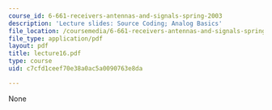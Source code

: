```yaml
---
course_id: 6-661-receivers-antennas-and-signals-spring-2003
description: 'Lecture slides: Source Coding; Analog Basics'
file_location: /coursemedia/6-661-receivers-antennas-and-signals-spring-2003/c7cfd1ceef70e38a0ac5a0090763e8da_lecture16.pdf
file_type: application/pdf
layout: pdf
title: lecture16.pdf
type: course
uid: c7cfd1ceef70e38a0ac5a0090763e8da

---
```

None